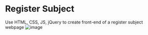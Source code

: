 # Register Subject
  Use HTML, CSS, JS, jQuery to create front-end of a register subject webpage
  ![image](https://user-images.githubusercontent.com/114097403/220526675-24ca4258-1162-488c-a16e-6cc91688ac24.png)
